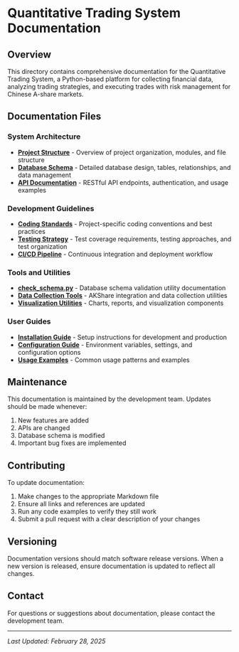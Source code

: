 # Quantitative Trading System Documentation

## Overview

This directory contains comprehensive documentation for the Quantitative Trading System, a Python-based platform for collecting financial data, analyzing trading strategies, and executing trades with risk management for Chinese A-share markets.

## Documentation Files

### System Architecture

- [**Project Structure**](Code_database.md) - Overview of project organization, modules, and file structure
- [**Database Schema**](database_schema.md) - Detailed database design, tables, relationships, and data management
- [**API Documentation**](api_spec.md) - RESTful API endpoints, authentication, and usage examples

### Development Guidelines

- [**Coding Standards**](coding_standards.md) - Project-specific coding conventions and best practices
- [**Testing Strategy**](testing_strategy.md) - Test coverage requirements, testing approaches, and test organization
- [**CI/CD Pipeline**](ci_cd.md) - Continuous integration and deployment workflow

### Tools and Utilities

- [**check_schema.py**](../check_schema_README.md) - Database schema validation utility documentation
- [**Data Collection Tools**](data_collection.md) - AKShare integration and data collection utilities
- [**Visualization Utilities**](visualization.md) - Charts, reports, and visualization components

### User Guides

- [**Installation Guide**](installation.md) - Setup instructions for development and production
- [**Configuration Guide**](configuration.md) - Environment variables, settings, and configuration options
- [**Usage Examples**](usage_examples.md) - Common usage patterns and examples

## Maintenance

This documentation is maintained by the development team. Updates should be made whenever:

1. New features are added
2. APIs are changed
3. Database schema is modified
4. Important bug fixes are implemented

## Contributing

To update documentation:

1. Make changes to the appropriate Markdown file
2. Ensure all links and references are updated
3. Run any code examples to verify they still work
4. Submit a pull request with a clear description of your changes

## Versioning

Documentation versions should match software release versions. When a new version is released, ensure documentation is updated to reflect all changes.

## Contact

For questions or suggestions about documentation, please contact the development team.

---

*Last Updated: February 28, 2025* 